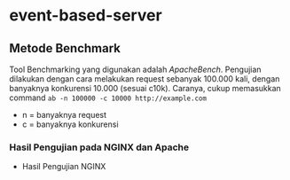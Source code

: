 # event-based-server
## Metode Benchmark
Tool Benchmarking yang digunakan adalah _ApacheBench_.
Pengujian dilakukan dengan cara melakukan request sebanyak 100.000 kali, dengan banyaknya konkurensi 10.000 (sesuai c10k). Caranya, cukup memasukkan command 
`ab -n 100000 -c 10000 http://example.com`
* n = banyaknya request
* c = banyaknya konkurensi

### Hasil Pengujian pada NGINX dan Apache
* Hasil Pengujian NGINX
```

```